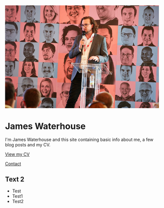 ![jw image](/images/jw.png)
# James Waterhouse
I'm James Waterhouse and this site containing basic info about me, a few blog posts and my CV.

[View my CV](/cv/james-waterhouse-cv.md)

[Contact](mailto:jatwaterhouse@gmail.com) 

## Text 2
* Test
* Test1
* Test2


